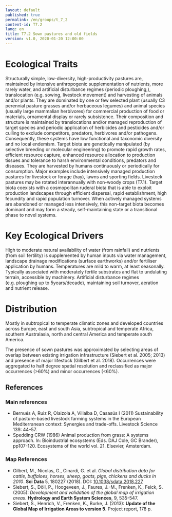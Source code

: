 ```yaml
---
layout: default
published: true
permalink: /en/groups/t_7_2
content-id: T7.2
lang: en
title: T7.2 Sown pastures and old fields
version: v1.0, 2020-01-20 12:00:00
---
```

# Ecological Traits
 
Structurally simple, low-diversity, high-productivity pastures are, maintained by intensive anthropogenic supplementation of nutrients, more rarely water, and artificial disturbance regimes (periodic ploughing,), translocation (e.g. sowing, livestock movement) and harvesting of animals and/or plants. They are dominated by one or few selected plant (usually C3 perennial pasture grasses and/or herbaceous legumes) and animal species (usually large mammalian herbivores) for commercial production of food or materials, ornamental display or rarely subsistence. Their composition and structure is maintained by translocations and/or managed reproduction of target species and periodic application of herbicides and pesticides and/or culling to exclude competitors, predators, herbivores and/or pathogens. Consequently, these systems have low functional and taxonomic diversity and no local endemism. Target biota are genetically manipulated (by selective breeding or molecular engineering) to promote rapid growth rates, efficient resource capture, enhanced resource allocation to production tissues and tolerance to harsh environmental conditions, predators and diseases. They are harvested by humans continuously or periodically for consumption. Major examples include intensively managed production pastures for livestock or forage (hay), lawns and sporting fields. Livestock pastures may be rotated interannually with non-woody crops (T7.1). Target biota coexists with a cosmopolitan ruderal biota that is able to exploit production landscapes through efficient dispersal, rapid establishment, high fecundity and rapid population turnover. When actively managed systems are abandoned or managed less intensively, this non-target biota becomes dominant and may form a steady, self-maintaining state or a transitional phase to novel systems.
 
# Key Ecological Drivers
 
High to moderate natural availability of water (from rainfall) and nutrients (from soil fertility) is supplemented by human inputs via water management, landscape drainage modifications (surface earthworks) and/or fertiliser application by humans. Temperatures are mild to warm, at least seasonally. Typically associated with moderately fertile substrates and flat to undulating terrain, accessible by machinery. Artificial disturbance regimes (e.g. ploughing up to 5years/decade), maintaining soil turnover, aeration and nutrient release.
 
# Distribution
 
Mostly in subtropical to temperate climatic zones and developed countries across Europe, east and south Asia, subtropical and temperate Africa, southern Australasia, north and central America and temperate south America.

The presence of sown pastures was approximated by selecting areas of overlap between existing irrigation infrastructure (Siebert et al. 2005; 2013) and presence of major lifestock (Gilbert et al. 2018). Occurrences were aggregated to half degree spatial resolution and reclassified as major occurrences (>60%) and minor occurrences (<60%).

## References
### Main references
* Bernués A, Ruiz R, Olaizola A, Villalba D, Casasús I (2011) Sustainability of pasture-based livestock farming systems in the European Mediterranean context: Synergies and trade-offs. Livestock Science 139: 44–57.
* Spedding CRW (1986) Animal production from grass: A systems approach. In: Bioindustrial ecosystems (Eds. DAJ Cole, GC Brander), pp107-120. Ecosystems of the world vol. 21. Elsevier, Amsterdam.
### Map References
* Gilbert, M., Nicolas, G., Cinardi, G. et al. *Global distribution data for cattle, buffaloes, horses, sheep, goats, pigs, chickens and ducks in 2010*. **Sci Data** 5, 180227 (2018). DOI: [10.1038/sdata.2018.227](https://doi.org/10.1038/sdata.2018.227)
* Siebert, S., Döll, P., Hoogeveen, J., Faures, J.-M., Frenken, K., Feick, S. (2005): *Development and validation of the global map of irrigation areas*. **Hydrology and Earth System Sciences**, 9, 535-547.
* Siebert, S., Henrich, V., Frenken, K., Burke, J. (2013): **Update of the Global Map of Irrigation Areas to version 5**. Project report, 178 p.
